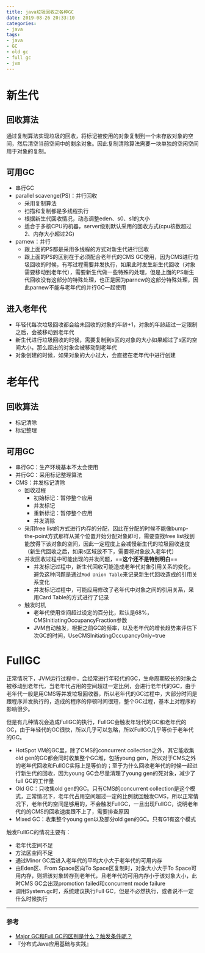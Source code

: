 ```yaml
---
title: java垃圾回收之各种GC
date: 2019-08-26 20:33:10
categories:
- java
tags:
- java
- GC
- old gc
- full gc
- jvm
---
```


# 新生代

## 回收算法

通过复制算法实现垃圾的回收，将标记被使用的对象复制到一个未存放对象的空间，然后清空当前空间中的剩余对象。因此复制清除算法需要一块单独的空闲空间用于对象的复制。

## 可用GC

- 串行GC
- parallel scavenge(PS)：并行回收
  - 采用复制算法
  - 扫描和复制都是多线程执行
  - 根据新生代回收情况，动态调整eden、s0、s1的大小
  - 适合于多核CPU的机器，server级别默认采用的回收方式(cpu核数超过2、内存大小超过2G)
- parnew：并行
  - 跟上面的PS都是采用多线程的方式对新生代进行回收
  - 跟上面的PS的区别在于必须配合老年代的CMS GC使用，因为CMS进行垃圾回收的时候，有写过程需要并发执行，如果此时发生新生代回收（对象需要移动到老年代），需要新生代做一些特殊的处理，但是上面的PS新生代回收没有这部分的特殊处理，也正是因为parnew的这部分特殊处理，因此parnew不能与老年代的并行GC一起使用

## 进入老年代

- 年轻代每次垃圾回收都会给未回收的对象的年龄+1，对象的年龄超过一定限制之后，会被移动到老年代
- 新生代进行垃圾回收的时候，需要复制到s区的对象的大小如果超过了s区的空间大小，那么超出的对象会被移动到老年代
- 对象创建的时候，如果对象的大小过大，会直接在老年代中进行创建

# 老年代

## 回收算法

- 标记清除
- 标记整理

## 可用GC

- 串行GC：生产环境基本不太会使用
- 并行GC：采用标记整理算法
- CMS：并发标记清除
  - 回收过程
    - 初始标记：暂停整个应用
    - 并发标记
    - 重新标记：暂停整个应用
    - 并发清除
  - 采用free list的方式进行内存的分配，因此在分配的时候不能像bump-the-point方式那样从某个位置开始分配对象即可，需要查找free list找到能放得下该对象的空间，因此一定程度上会减慢新生代的垃圾回收速度（新生代回收之后，如果s区域放不下，需要将对象放入老年代）
  - 并发回收过程中可能出现的并发问题，==**这个还不是特别明白**==
    - 并发标记过程中，新生代回收可能造成老年代对象引用关系的变化，避免这种问题是通过`Mod Union Table`来记录新生代回收造成的引用关系变化
    - 并发标记过程中，可能应用修改了老年代中对象之间的引用关系，采用Card Table的方式进行了记录
  - 触发时机
    - 老年代使用空间超过设定的百分比，默认是68%，CMSInitiatingOccupancyFraction参数
    - JVM自动触发，根据之前GC的频率，以及老年代的增长趋势来评估下次GC的时间，UseCMSInitiatingOccupancyOnly=true

# FullGC

正常情况下，JVM运行过程中，会经常进行年轻代的GC，生命周期较长的对象会被移动到老年代，当老年代占用的空间超过一定比例，会进行老年代的GC，由于老年代一般是用CMS等并发垃圾回收器，所以老年代的GC过程中，大部分时间是跟程序并发执行的，造成的程序的停顿时间很短，整个GC过程，基本上对程序的影响很少。

但是有几种情况会造成FullGC的执行，FullGC会触发年轻代的GC和老年代的GC，由于年轻代的GC很快，所以几乎可以忽略，所以FullGC几乎等价于老年代的GC。

- HotSpot VM的GC里，除了CMS的concurrent collection之外，其它能收集old gen的GC都会同时收集整个GC堆，包括young gen，所以对于CMS之外的老年代回收和FullGC实际上是等价的；至于为什么回收老年代的时候一起进行新生代的回收，因为young GC会尽量清理了young gen的死对象，减少了full GC的工作量
- Old GC：只收集old gen的GC。只有CMS的concurrent collection是这个模式，正常情况下，老年代占用空间超过一定的比例就回触发CMS，所以正常情况下，老年代的空间是够用的，不会触发FullGC，一旦出现FullGC，说明老年代的的CMS的回收速度跟不上了，需要排查原因
- Mixed GC：收集整个young gen以及部分old gen的GC。只有G1有这个模式

触发FullGC的情况主要有：

- 老年代空间不足
- 方法区空间不足
- 通过Minor GC后进入老年代的平均大小大于老年代的可用内存
- 由Eden区、From Space区向To Space区复制时，对象大小大于To Space可用内存，则把该对象转存到老年代，且老年代的可用内存小于该对象大小，此时CMS GC会出现promotion failed和concurrent mode failure
- 调用System.gc时，系统建议执行Full GC，但是不必然执行，或者说不一定什么时候执行

---

### 参考

- [Major GC和Full GC的区别是什么？触发条件呢？](https://www.zhihu.com/question/41922036)
- 『分布式Java应用基础与实践』
